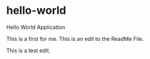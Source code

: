 # hello-world
Hello World Application

This is a first for me. This is an edit to the ReadMe File.

This is a test edit. 
